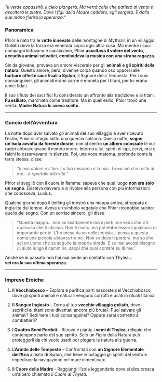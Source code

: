 *"Il verde appassirà, il cielo piangerà. Ma verrà colui che parlerà al vento e ascolterà le pietre. Dove i figli della Madre caddero, egli sorgerà. E dalla sua mano fiorirà la speranza."*
### **Panoramica**
Phior è nato tra le **vette innevate** delle montagne di Mythrall, in un villaggio Goliath dove la forza era venerata sopra ogni altra cosa. Ma mentre i suoi compagni lottavano e cacciavano, Phior **ascoltava il volere del vento**, **accudiva animal selvatici**, **condivideva la musica con una strana ragazza**.

Sin da giovane, provava un amore viscerale per gli **animali e gli spiriti della natura**. Questo amore, però, divenne colpa quando osò opporsi alle **barbare offerte sacrificali a Sydon**, il Signore della Tempesta. Per i suoi consanguinei, gli animali erano carne e moneta per i titani, per lui erano amici fidati.

Il suo rifiuto dei sacrifici fu considerato un affronto alla tradizione e ai titani. **Fu esiliato**, marchiato come traditore. Ma in quell’esilio, Phior trovò una verità: **Madre Natura lo aveva scelto.**

---
### **Gancio dell’Avventura**
La notte dopo aver salvato gli animali del suo villaggio e aver ricevuto l’esilio, Phior si rifugiò sotto una quercia solitaria. Quella notte, **sognò un’isola avvolta da foreste dorate**, con al centro **un albero colossale** le cui radici abbracciavano il mondo intero. Intorno a lui, spiriti di lupi, cervi, orsi e falchi lo osservavano in silenzio. Poi, una voce materna, profonda come la terra stessa, disse:

> _“Il mio dolore è il tuo. La tua missione è la mia. Trova ciò che resta di me… e riportalo alla vita.”_

Phior si svegliò con il cuore in fiamme: sapeva che quel luogo **non era solo un sogno**. Esisteva davvero e si rivolse alla persona con più informazioni che conosceva, Lucius.

Qualche giorno dopo il tiefling gli mostrò una mappa antica, strappata e ingiallita dal tempo. Aveva un simbolo vegetale che Phior riconobbe subito: quello del sogno. Con un sorriso sincero, gli disse:

> “Questa mappa… non so esattamente dove porti, ma vedo che c'è qualcosa che ti chiama. Non è molto, ma potrebbe esserci qualcosa di importante per te. L’ho presa da un collezionista… pensa a questa come una piccola alleanza tra noi. Non so dove ti porterà, ma so che sei un uomo che sa seguire la propria strada. E se mai avessi bisogno di aiuto lungo il cammino, sappi che puoi contare su di me.”

Anche se in passato non hai mai avuto un contatto con Thylea…  
**sei ora la sua ultima speranza.**

---
### **Imprese Eroiche**
1. **Il Vecchiobosco** – Esplora e purifica parti nascoste del Vecchiobosco, dove gli spiriti animali e naturali vengono corrotti e usati in rituali titanici. 

2. **Il Sangue Ingiusto** – Torna al tuo **vecchio villaggio goliath**, dove i sacrifici ai titani sono diventati ancora più brutali. Puoi salvare gli animali? Redimere i tuoi consanguinei? Oppure sarai costretto a combatterli?

3. **I Quattro Semi Perduti** – Ritrova e pianta i **semi di Thylea**, reliquie che contengono parte del suo spirito. Solo un Figlio della Natura può proteggerli da chi vuole usarli per piegare la natura alla guerra.

4. **L’Araldo delle Tempeste** – Confrontati con **un Signore Elementale dell’Aria** alleato di Sydon, che tiene in ostaggio gli spiriti del vento e impedisce la navigazione nel mare dimenticato. 

5. **Il Cuore della Madre** - Raggiungi l’isola leggendaria dove si dica cresca un’albero chiamato _Il Cuore di Thylea_.
